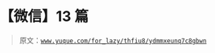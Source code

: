 # 【微信】13 篇

> 原文：[`www.yuque.com/for_lazy/thfiu8/ydmmxeunq7c8gbwn`](https://www.yuque.com/for_lazy/thfiu8/ydmmxeunq7c8gbwn)

